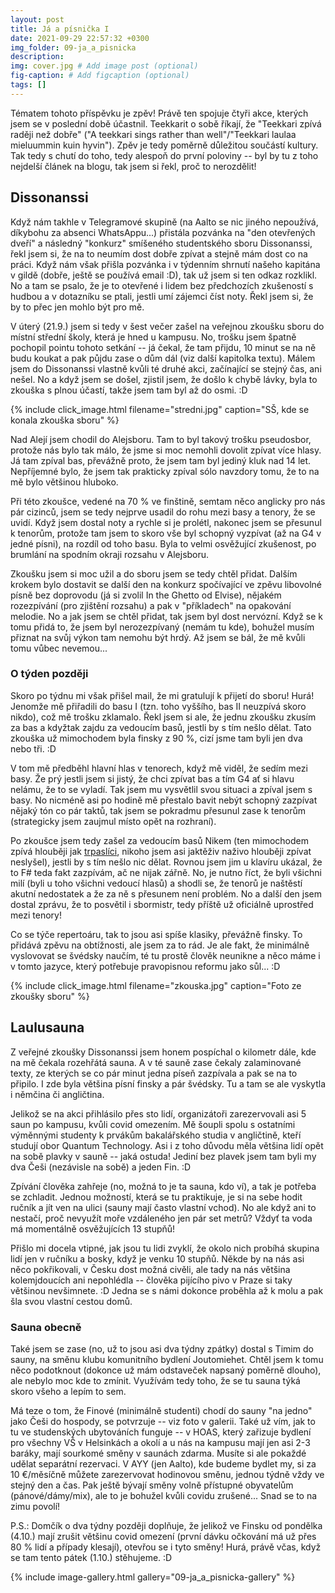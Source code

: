 ```yaml
---
layout: post
title: Já a písnička I
date: 2021-09-29 22:57:32 +0300
img_folder: 09-ja_a_pisnicka
description: 
img: cover.jpg # Add image post (optional)
fig-caption: # Add figcaption (optional)
tags: []
---
```

Tématem tohoto příspěvku je zpěv! Právě ten spojuje čtyři akce, kterých jsem se v poslední době účastnil. Teekkarit o sobě říkají, že "Teekkari zpívá raději než dobře" ("A teekkari sings rather than well"/"Teekkari laulaa mieluummin kuin hyvin"). Zpěv je tedy poměrně důležitou součástí kultury.
Tak tedy s chutí do toho, tedy alespoň do první poloviny -- byl by tu z toho nejdelší článek na blogu, tak jsem si řekl, proč to nerozdělit!

## Dissonanssi
Když nám takhle v Telegramové skupině (na Aalto se nic jiného nepoužívá, díkybohu za absenci WhatsAppu...) přistála pozvánka na "den otevřených dveří" a následný "konkurz" smíšeného studentského sboru Dissonanssi, řekl jsem si, že na to neumím dost dobře zpívat a stejně mám dost co na práci. Když nám však přišla pozvánka i v týdenním shrnutí našeho kapitána v gildě (dobře, ještě se používá email :D), tak už jsem si ten odkaz rozklikl. No a tam se psalo, že je to otevřené i lidem bez předchozích zkušeností s hudbou a v dotazníku se ptali, jestli umí zájemci číst noty. Řekl jsem si, že by to přec jen mohlo být pro mě.

V úterý (21.9.) jsem si tedy v šest večer zašel na veřejnou zkoušku sboru do místní střední školy, která je hned u kampusu. No, trošku jsem špatně pochopil pointu tohoto setkání -- já čekal, že tam přijdu, 10 minut se na ně budu koukat a pak půjdu zase o dům dál (viz další kapitolka textu). Málem jsem do Dissonanssi vlastně kvůli té druhé akci, začínající se stejný čas, ani nešel. No a když jsem se došel, zjistil jsem, že došlo k chybě lávky, byla to zkouška s plnou účastí, takže jsem tam byl až do osmi. :D 

{% include click_image.html filename="stredni.jpg" caption="SŠ, kde se konala zkouška sboru" %}

Nad Alejí jsem chodil do Alejsboru. Tam to byl takový trošku pseudosbor, protože nás bylo tak málo, že jsme si moc nemohli dovolit zpívat více hlasy. Já tam zpíval bas, převážně proto, že jsem tam byl jediný kluk nad 14 let. Nepříjemné bylo, že jsem tak prakticky zpíval sólo navzdory tomu, že to na mě bylo většinou hluboko. 

Při této zkoušce, vedené na 70 % ve finštině, semtam něco anglicky pro nás pár cizinců, jsem se tedy nejprve usadil do rohu mezi basy a tenory, že se uvidí. Když jsem dostal noty a rychle si je prolétl, nakonec jsem se přesunul k tenorům, protože tam jsem to skoro vše byl schopný vyzpívat (až na G4 v jedné písni), na rozdíl od toho basu. Byla to velmi osvěžující zkušenost, po brumlání na spodním okraji rozsahu v Alejsboru.

Zkoušku jsem si moc užil a do sboru jsem se tedy chtěl přidat. Dalším krokem bylo dostavit se další den na konkurz spočívající ve zpěvu libovolné písně bez doprovodu (já si zvolil In the Ghetto od Elvise), nějakém rozezpívání (pro zjištění rozsahu) a pak v "příkladech" na opakování melodie. No a jak jsem se chtěl přidat, tak jsem byl dost nervózní. Když se k tomu přidá to, že jsem byl nerozezpívaný (nemám tu kde), bohužel musím přiznat na svůj výkon tam nemohu být hrdý. Až jsem se bál, že mě kvůli tomu vůbec nevemou...

### O týden později
Skoro po týdnu mi však přišel mail, že mi gratulují k přijetí do sboru! Hurá! Jenomže mě přiřadili do basu I (tzn. toho vyššího, bas II neuzpívá skoro nikdo), což mě trošku zklamalo. Řekl jsem si ale, že jednu zkoušku zkusím za bas a kdyžtak zajdu za vedoucím basů, jestli by s tím nešlo dělat. Tato zkouška už mimochodem byla finsky z 90 %, cizí jsme tam byli jen dva nebo tři. :D

V tom mě předběhl hlavní hlas v tenorech, když mě viděl, že sedím mezi basy. Že prý jestli jsem si jistý, že chci zpívat bas a tím G4 ať si hlavu nelámu, že to se vyladí. Tak jsem mu vysvětlil svou situaci a zpíval jsem s basy. No nicméně asi po hodině mě přestalo bavit nebýt schopný zazpívat nějaký tón co pár taktů, tak jsem se pokradmu přesunul zase k tenorům (strategicky jsem zaujmul místo opět na rozhraní).

Po zkoušce jsem tedy zašel za vedoucím basů Nikem (ten mimochodem zpívá hlouběji jak [trpaslíci](https://www.youtube.com/watch?v=P8ymgFyzbDo), nikoho jsem asi jaktěživ naživo hlouběji zpívat neslyšel), jestli by s tím nešlo nic dělat. Rovnou jsem jim u klavíru ukázal, že to F# teda fakt zazpívám, ač ne nijak zářně. No, je nutno říct, že byli všichni milí (byli u toho všichni vedoucí hlasů) a shodli se, že tenorů je naštěstí akutní nedostatek a že za ně s přesunem není problém. No a další den jsem dostal zprávu, že to posvětil i sbormistr, tedy příště už oficiálně uprostřed mezi tenory!

Co se týče repertoáru, tak to jsou asi spíše klasiky, převážně finsky. To přidává zpěvu na obtížnosti, ale jsem za to rád. Je ale fakt, že minimálně vyslovovat se švédsky naučím, té tu prostě člověk neunikne a něco máme i v tomto jazyce, který potřebuje pravopisnou reformu jako sůl... :D

{% include click_image.html filename="zkouska.jpg" caption="Foto ze zkoušky sboru" %}

## Laulusauna
Z veřejné zkoušky Dissonanssi jsem honem pospíchal o kilometr dále, kde na mě čekala rozehřátá sauna. A v té sauně zase čekaly zalaminované texty, ze kterých se co pár minut jedna píseň zazpívala a pak se na to připilo. I zde byla většina písní finsky a pár švédsky. Tu a tam se ale vyskytla i němčina či angličtina.

Jelikož se na akci přihlásilo přes sto lidí, organizátoři zarezervovali asi 5 saun po kampusu, kvůli covid omezením. Mě šoupli spolu s ostatními výměnnými studenty k prvákům bakalářského studia v angličtině, kteří studují obor Quantum Technology. Asi i z toho důvodu měla většina lidí opět na sobě plavky v sauně -- jaká ostuda! Jediní bez plavek jsem tam byli my dva Češi (nezávisle na sobě) a jeden Fin. :D

Zpívání člověka zahřeje (no, možná to je ta sauna, kdo ví), a tak je potřeba se zchladit. Jednou možností, která se tu praktikuje, je si na sebe hodit ručník a jít ven na ulici (sauny mají často vlastní vchod). No ale když ani to nestačí, proč nevyužít moře vzdáleného jen pár set metrů? Vždyť ta voda má momentálně osvěžujících 13 stupňů!

Přišlo mi docela vtipné, jak jsou tu lidi zvyklí, že okolo nich probíhá skupina lidí jen v ručníku a bosky, když je venku 10 stupňů. Někde by na nás asi něco pokřikovali, v Česku dost možná civěli, ale tady na nás většina kolemjdoucích ani nepohlédla -- člověka pijícího pivo v Praze si taky většinou nevšimnete. :D Jedna se s námi dokonce proběhla až k molu a pak šla svou vlastní cestou domů.

### Sauna obecně
Také jsem se zase (no, už to jsou asi dva týdny zpátky) dostal s Timim do sauny, na směnu klubu komunitního bydlení Joutomiehet. Chtěl jsem k tomu něco podotknout (dokonce už mám odstaveček napsaný poměrně dlouho), ale nebylo moc kde to zmínit. Využívám tedy toho, že se tu sauna týká skoro všeho a lepím to sem.

Má teze o tom, že Finové (minimálně studenti) chodí do sauny "na jedno" jako Češi do hospody, se potvrzuje -- viz foto v galerii. Také už vím, jak to tu ve studenských ubytováních funguje -- v HOAS, který zařizuje bydlení pro všechny VŠ v Helsinkách a okolí a u nás na kampusu mají jen asi 2-3 baráky, mají sourkomé směny v saunách zdarma. Musíte si ale pokaždé udělat separátní rezervaci. V AYY (jen Aalto), kde budeme bydlet my, si za 10 €/měsíčně můžete zarezervovat hodinovou směnu, jednou týdně vždy ve stejný den a čas. Pak ještě bývají směny volně přístupné obyvatelům (pánové/dámy/mix), ale to je bohužel kvůli covidu zrušené... Snad se to na zimu povolí!

P.S.: Domčík o dva týdny později doplňuje, že jelikož ve Finsku od pondělka (4.10.) mají zrušit většinu covid omezení (první dávku očkování má už přes 80 % lidí a případy klesají), otevřou se i tyto směny! Hurá, právě včas, když se tam tento pátek (1.10.) stěhujeme. :D

{% include image-gallery.html gallery="09-ja_a_pisnicka-gallery" %}
